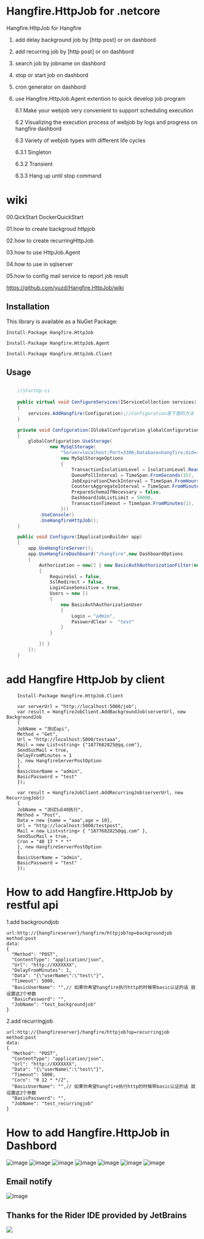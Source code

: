 Hangfire.HttpJob for .netcore
================================

Hangfire.HttpJob for Hangfire

1. add delay background job by [http post] or on dashbord
2. add recurring job by [http post] or on dashbord
3. search job by jobname on dashbord
4. stop or start job on dashbord
5. cron generator on dashbord
6. use Hangfire.HttpJob.Agent extention to quick develop job program

   6.1 Make your webjob very convenient to support scheduling execution
   
   6.2 Visualizing the execution process of webjob by logs and progress on hangfire dashbord
   
   6.3 Variety of webjob types with different life cycles
   
   	6.3.1 Singleton
	
	6.3.2 Transient 
	
	6.3.3 Hang up until stop command
	

# wiki

00.QickStart DockerQuickStart

01.how to create backgroud httpjob

02.how to create recurringHttpJob

03.how to use HttpJob.Agent

04.how to use in sqlserver

05.how to config mail service to report job result

https://github.com/yuzd/Hangfire.HttpJob/wiki

Installation
-------------

This library is available as a NuGet Package:

```
Install-Package Hangfire.HttpJob

Install-Package Hangfire.HttpJob.Agent

Install-Package Hangfire.HttpJob.Client
```

Usage
------

## 

```csharp
	//StartUp.cs
 
	public virtual void ConfigureServices(IServiceCollection services)
	{
		services.AddHangfire(Configuration);//Configuration是下面的方法
	}

	private void Configuration(IGlobalConfiguration globalConfiguration)
	{
		globalConfiguration.UseStorage(
				new MySqlStorage(
					"Server=localhost;Port=3306;Database=hangfire;Uid=root;Pwd=123456;charset=utf8;SslMode=none;Allow User Variables=True",
					new MySqlStorageOptions
					{
						TransactionIsolationLevel = IsolationLevel.ReadCommitted,
						QueuePollInterval = TimeSpan.FromSeconds(15),
						JobExpirationCheckInterval = TimeSpan.FromHours(1),
						CountersAggregateInterval = TimeSpan.FromMinutes(5),
						PrepareSchemaIfNecessary = false,
						DashboardJobListLimit = 50000,
						TransactionTimeout = TimeSpan.FromMinutes(1),
					}))
			.UseConsole()
			.UseHangfireHttpJob();
	}

	public void Configure(IApplicationBuilder app)
	{
		app.UseHangfireServer();
		app.UseHangfireDashboard("/hangfire",new DashboardOptions
		{
			Authorization = new[] { new BasicAuthAuthorizationFilter(new BasicAuthAuthorizationFilterOptions
			{
				RequireSsl = false,
				SslRedirect = false,
				LoginCaseSensitive = true,
				Users = new []
				{
					new BasicAuthAuthorizationUser
					{
						Login = "admin",
						PasswordClear =  "test"
					} 
				}

			}) }
		});
	}
```
# add Hangfire HttpJob by client

``` 
    Install-Package Hangfire.HttpJob.Client

    var serverUrl = "http://localhost:5000/job";
    var result = HangfireJobClient.AddBackgroundJob(serverUrl, new BackgroundJob
    {
	JobName = "测试api",
	Method = "Get",
	Url = "http://localhost:5000/testaaa",
	Mail = new List<string> {"1877682825@qq.com"},
	SendSucMail = true,
	DelayFromMinutes = 1
    }, new HangfireServerPostOption
    {
	BasicUserName = "admin",
	BasicPassword = "test"
    });
    
    var result = HangfireJobClient.AddRecurringJob(serverUrl, new RecurringJob()
    {
	JobName = "测试5点40执行",
	Method = "Post",
	Data = new {name = "aaa",age = 10},
	Url = "http://localhost:5000/testpost",
	Mail = new List<string> { "1877682825@qq.com" },
	SendSucMail = true,
	Cron = "40 17 * * *"
    }, new HangfireServerPostOption
    {
	BasicUserName = "admin",
	BasicPassword = "test"
    });
```

How to add Hangfire.HttpJob by restful api
================================
1.add backgroundjob

```
url:http://{hangfireserver}/hangfire/httpjob?op=backgroundjob
method:post
data:
{
  "Method": "POST",
  "ContentType": "application/json",
  "Url": "http://XXXXXXX",
  "DelayFromMinutes": 1,
  "Data": "{\"userName\":\"test\"}",
  "Timeout": 5000,
  "BasicUserName": "",// 如果你希望hangfire执行http的时候带basic认证的话 就设置这2个参数
  "BasicPassword": "",
  "JobName": "test_backgroundjob"
}
```

2.add recurringjob

```
url:http://{hangfireserver}/hangfire/httpjob?op=recurringjob
method:post
data:
{
  "Method": "POST",
  "ContentType": "application/json",
  "Url": "http://XXXXXXX",
  "Data": "{\"userName\":\"test\"}",
  "Timeout": 5000,
  "Corn": "0 12 * */2",
  "BasicUserName": "",// 如果你希望hangfire执行http的时候带basic认证的话 就设置这2个参数
  "BasicPassword": "",
  "JobName": "test_recurringjob"
}
```

How to add Hangfire.HttpJob  in Dashbord
================================
![image](https://images4.c-ctrip.com/target/zb0k14000000wk58p27A6.png)
![image](https://images4.c-ctrip.com/target/zb0p14000000wf3q84C46.png)
![image](https://images4.c-ctrip.com/target/zb0114000000wsw9f5E9F.png)
![image](https://images4.c-ctrip.com/target/zb0u14000000wfy2cBA74.png)
![image](https://images4.c-ctrip.com/target/zb0814000000wg66eDEB1.png)
![image](https://images4.c-ctrip.com/target/zb0p14000000wf3yn5CC8.png)
![image](https://images4.c-ctrip.com/target/zb0c14000000wimqtC772.png)
## Email notify
![image](https://images4.c-ctrip.com/target/zb0514000000wihim765F.png)

## Thanks for the Rider IDE provided by JetBrains
[![](https://images4.c-ctrip.com/target/zb021d000001ed9clDFB6.png)](https://www.jetbrains.com/?from=Hangfire.HttpJob)
